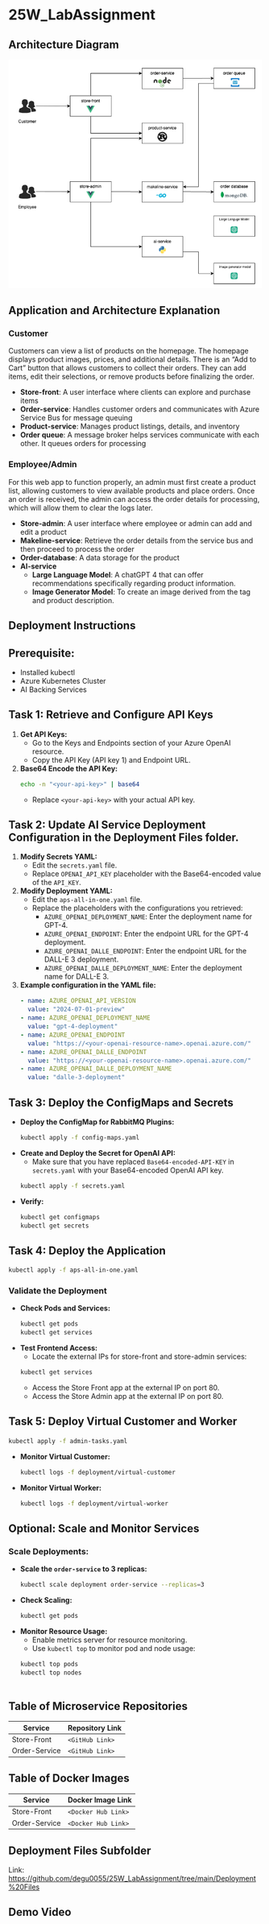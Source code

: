 <!-- 

Github:
https://github.com/degu0055/25W_LabAssignment?tab=readme-ov-file 

-->

# 25W_LabAssignment

## Architecture Diagram
<!-- Draw the updated architecture diagram using Draw.io and include it in the README. -->
![Diagram](https://github.com/degu0055/25W_LabAssignment/raw/main/images/diagram2.png)

## Application and Architecture Explanation
<!-- Briefly explain the application functionality and how the architecture works. -->

### Customer 
Customers can view a list of products on the homepage. The homepage displays product images, prices, and additional details. There is an “Add to Cart” button that allows customers to collect their orders. They can add items, edit their selections, or remove products before finalizing the order.

- **Store-front**: A user interface where clients can explore and purchase items 
- **Order-service**: Handles customer orders and communicates with Azure Service Bus for message queuing  
- **Product-service**: Manages product listings, details, and inventory 
- **Order queue**: A message broker helps services communicate with each other. It queues orders for processing  

### Employee/Admin
For this web app to function properly, an admin must first create a product list, allowing customers to view available products and place orders. Once an order is received, the admin can access the order details for processing, which will allow them to clear the logs later.

- **Store-admin**: A user interface where employee or admin can add and edit a product
- **Makeline-service**: Retrieve the order details from the service bus and then proceed to process the order
- **Order-database**: A data storage for the product  
- **AI-service**  
  - **Large Language Model**: A chatGPT 4 that can offer recommendations specifically regarding product information.
  - **Image Generator Model**: To create an image derived from the tag and product description. 


## Deployment Instructions
<!-- Step-by-step instructions to deploy the application in a Kubernetes cluster. -->
## Prerequisite:
- Installed kubectl
- Azure Kubernetes Cluster
- AI Backing Services

## Task 1: Retrieve and Configure API Keys

1. **Get API Keys:**
    - Go to the Keys and Endpoints section of your Azure OpenAI resource.
    - Copy the API Key (API key 1) and Endpoint URL.
2. **Base64 Encode the API Key:**
    ```sh
    echo -n "<your-api-key>" | base64
    ```
    - Replace `<your-api-key>` with your actual API key.

## Task 2: Update AI Service Deployment Configuration in the Deployment Files folder.

1. **Modify Secrets YAML:**
    - Edit the `secrets.yaml` file.
    - Replace `OPENAI_API_KEY` placeholder with the Base64-encoded value of the `API_KEY`.
2. **Modify Deployment YAML:**
    - Edit the `aps-all-in-one.yaml` file.
    - Replace the placeholders with the configurations you retrieved:
        - `AZURE_OPENAI_DEPLOYMENT_NAME`: Enter the deployment name for GPT-4.
        - `AZURE_OPENAI_ENDPOINT`: Enter the endpoint URL for the GPT-4 deployment.
        - `AZURE_OPENAI_DALLE_ENDPOINT`: Enter the endpoint URL for the DALL-E 3 deployment.
        - `AZURE_OPENAI_DALLE_DEPLOYMENT_NAME`: Enter the deployment name for DALL-E 3.
3. **Example configuration in the YAML file:**
    ```yaml
    - name: AZURE_OPENAI_API_VERSION
      value: "2024-07-01-preview"
    - name: AZURE_OPENAI_DEPLOYMENT_NAME
      value: "gpt-4-deployment"
    - name: AZURE_OPENAI_ENDPOINT
      value: "https://<your-openai-resource-name>.openai.azure.com/"
    - name: AZURE_OPENAI_DALLE_ENDPOINT
      value: "https://<your-openai-resource-name>.openai.azure.com/"
    - name: AZURE_OPENAI_DALLE_DEPLOYMENT_NAME
      value: "dalle-3-deployment"
    ```

## Task 3: Deploy the ConfigMaps and Secrets

- **Deploy the ConfigMap for RabbitMQ Plugins:**
    ```sh
    kubectl apply -f config-maps.yaml
    ```
- **Create and Deploy the Secret for OpenAI API:**
    - Make sure that you have replaced `Base64-encoded-API-KEY` in `secrets.yaml` with your Base64-encoded OpenAI API key.
    ```sh
    kubectl apply -f secrets.yaml
    ```
- **Verify:**
    ```sh
    kubectl get configmaps
    kubectl get secrets
    ```

## Task 4: Deploy the Application

```sh
kubectl apply -f aps-all-in-one.yaml
```

### Validate the Deployment

- **Check Pods and Services:**
    ```sh
    kubectl get pods
    kubectl get services
    ```
- **Test Frontend Access:**
    - Locate the external IPs for store-front and store-admin services:
    ```sh
    kubectl get services
    ```
    - Access the Store Front app at the external IP on port 80.
    - Access the Store Admin app at the external IP on port 80.

## Task 5: Deploy Virtual Customer and Worker

```sh
kubectl apply -f admin-tasks.yaml
```

- **Monitor Virtual Customer:**
    ```sh
    kubectl logs -f deployment/virtual-customer
    ```
- **Monitor Virtual Worker:**
    ```sh
    kubectl logs -f deployment/virtual-worker
    ```

## Optional: Scale and Monitor Services

### Scale Deployments:

- **Scale the `order-service` to 3 replicas:**
    ```sh
    kubectl scale deployment order-service --replicas=3
    ```
- **Check Scaling:**
    ```sh
    kubectl get pods
    ```
- **Monitor Resource Usage:**
    - Enable metrics server for resource monitoring.
    - Use `kubectl top` to monitor pod and node usage:
    ```sh
    kubectl top pods
    kubectl top nodes
    


## Table of Microservice Repositories
| Service        | Repository Link |
|---------------|----------------|
| Store-Front   | `<GitHub Link>`   |
| Order-Service | `<GitHub Link>`   |

## Table of Docker Images
| Service        | Docker Image Link |
|---------------|------------------|
| Store-Front   | `<Docker Hub Link>` |
| Order-Service | `<Docker Hub Link>` |

<!--  Uncomment this if found an answer
## Issues or Limitations (Optional)
Any issues or limitations in the implementation. -->

## Deployment Files Subfolder
 <!-- Include all Kubernetes deployment YAML files in a folder named `Deployment Files`.
Ensure these files are clearly named (e.g., `store-front-deployment.yaml`, `order-service-deployment.yaml`). -->

Link: https://github.com/degu0055/25W_LabAssignment/tree/main/Deployment%20Files


## Demo Video
<!-- Record a 5-minute max demo video showcasing the following:

- The application in action after deployment to AKS cluster.
- AI-generated product descriptions and images.
- Integration with the managed order queue service.

Upload the video to YouTube and include a link to the video in your README.md file under a "Demo Video" section. -->


